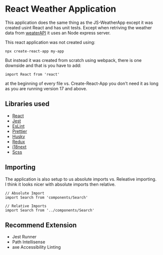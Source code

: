 # React Weather Application

This application does the same thing as the JS-WeatherApp except it was created usint React and has unit tests. Except when retriving the weather data from [weaterAPI](https://www.weatherapi.com/docs/) it uses an Node express server.

This react application was not created using:

```Shell
npx create-react-app my-app
```

But instead it was created from scratch using webpack, there is one downside and that is you have to add:

```JS
import React from 'react'
```

at the beginning of every file vs. Create-React-App you don't need it as long as you are running version 17 and above.

## Libraries used

- [React](https://react.dev/)
- [Jest](https://jestjs.io/docs/getting-started)
- [EsLint](https://eslint.org/docs/latest/use/getting-started)
- [Prettier](https://prettier.io/docs/en/)
- [Husky](https://typicode.github.io/husky/)
- [Redux](https://redux.js.org/)
- [i18next](https://www.i18next.com/overview/getting-started)
- [Scss](https://sass-lang.com/documentation/syntax/)

## Importing

The application is also setup to us absolute imports vs. Releative importing. I think it looks nicer with absolute imports then relative.

```JS
// Absolute Import
import Search from 'components/Search'

// Relative Imports
import Search from '../components/Search'
```

## Recommend Extension

- Jest Runner
- Path Intellisense
- axe Accessibility Linting
